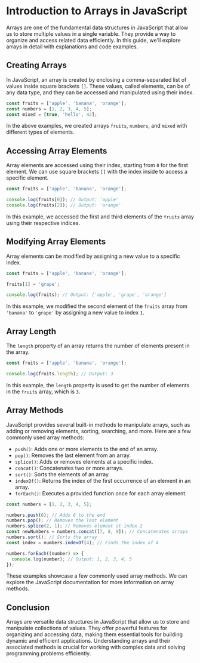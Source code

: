 # **Introduction to Arrays in JavaScript**

Arrays are one of the fundamental data structures in JavaScript that allow us to store multiple values in a single variable. They provide a way to organize and access related data efficiently. In this guide, we'll explore arrays in detail with explanations and code examples.

## **Creating Arrays**

In JavaScript, an array is created by enclosing a comma-separated list of values inside square brackets `[]`. These values, called elements, can be of any data type, and they can be accessed and manipulated using their index.

```javascript
const fruits = ['apple', 'banana', 'orange'];
const numbers = [1, 2, 3, 4, 5];
const mixed = [true, 'hello', 42];
```

In the above examples, we created arrays `fruits`, `numbers`, and `mixed` with different types of elements.

## **Accessing Array Elements**

Array elements are accessed using their index, starting from `0` for the first element. We can use square brackets `[]` with the index inside to access a specific element.

```javascript
const fruits = ['apple', 'banana', 'orange'];

console.log(fruits[0]); // Output: 'apple'
console.log(fruits[2]); // Output: 'orange'
```

In this example, we accessed the first and third elements of the `fruits` array using their respective indices.

## **Modifying Array Elements**

Array elements can be modified by assigning a new value to a specific index.

```javascript
const fruits = ['apple', 'banana', 'orange'];

fruits[1] = 'grape';

console.log(fruits); // Output: ['apple', 'grape', 'orange']
```

In this example, we modified the second element of the `fruits` array from `'banana'` to `'grape'` by assigning a new value to index `1`.

## **Array Length**

The `length` property of an array returns the number of elements present in the array.

```javascript
const fruits = ['apple', 'banana', 'orange'];

console.log(fruits.length); // Output: 3
```

In this example, the `length` property is used to get the number of elements in the `fruits` array, which is `3`.

## **Array Methods**

JavaScript provides several built-in methods to manipulate arrays, such as adding or removing elements, sorting, searching, and more. Here are a few commonly used array methods:

- `push()`: Adds one or more elements to the end of an array.
- `pop()`: Removes the last element from an array.
- `splice()`: Adds or removes elements at a specific index.
- `concat()`: Concatenates two or more arrays.
- `sort()`: Sorts the elements of an array.
- `indexOf()`: Returns the index of the first occurrence of an element in an array.
- `forEach()`: Executes a provided function once for each array element.

```javascript
const numbers = [1, 2, 3, 4, 5];

numbers.push(6); // Adds 6 to the end
numbers.pop(); // Removes the last element
numbers.splice(2, 1); // Removes element at index 2
const newNumbers = numbers.concat([7, 8, 9]); // Concatenates arrays
numbers.sort(); // Sorts the array
const index = numbers.indexOf(4); // Finds the index of 4

numbers.forEach((number) => {
  console.log(number); // Output: 1, 2, 3, 4, 5
});
```

These examples showcase a few commonly used array methods. We can explore the JavaScript documentation for more information on array methods.

## **Conclusion**

Arrays are versatile data structures in JavaScript that allow us to store and manipulate collections of values. They offer powerful features for organizing and accessing data, making them essential tools for building dynamic and efficient applications. Understanding arrays and their associated methods is crucial for working with complex data and solving programming problems efficiently.
